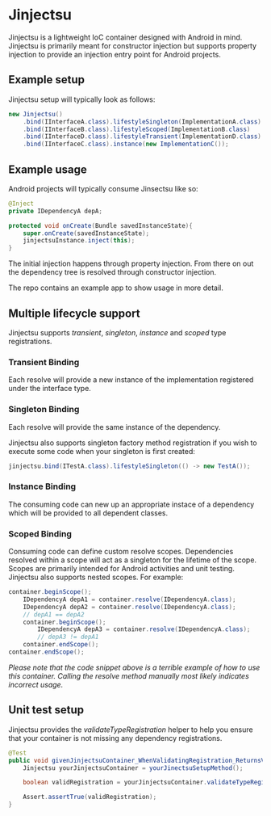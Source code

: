 # Jinjectsu
Jinjectsu is a lightweight IoC container designed with Android in mind.
Jinjectsu is primarily meant for constructor injection but supports property injection to provide an injection entry point for Android projects.

## Example setup
Jinjectsu setup will typically look as follows:

```Java
new Jinjectsu()
    .bind(IInterfaceA.class).lifestyleSingleton(ImplementationA.class)
    .bind(IInterfaceB.class).lifestyleScoped(ImplementationB.class)
    .bind(IInterfaceD.class).lifestyleTransient(ImplementationD.class)
    .bind(IInterfaceC.class).instance(new ImplementationC());
```

## Example usage

Android projects will typically consume Jinsectsu like so:
```Java
@Inject
private IDependencyA depA;

protected void onCreate(Bundle savedInstanceState){
    super.onCreate(savedInstanceState);
    jinjectsuInstance.inject(this);
}
```
The initial injection happens through property injection. From there on out the dependency tree is resolved through constructor injection.

The repo contains an example app to show usage in more detail.

## Multiple lifecycle support
Jinjectsu supports *transient*, *singleton*, *instance* and *scoped* type registrations.

### Transient Binding
Each resolve will provide a new instance of the implementation registered under the interface type.

### Singleton Binding
Each resolve will provide the same instance of the dependency.

Jinjectsu also supports singleton factory method registration if you wish to execute some code when your singleton is first created:
```Java
jinjectsu.bind(ITestA.class).lifestyleSingleton(() -> new TestA());
```

### Instance Binding
The consuming code can new up an appropriate instace of a dependency which  will be provided to all dependent classes.

### Scoped Binding
Consuming code can define custom resolve scopes. Dependencies resolved within a scope will act as a singleton for the lifetime of the scope.
Scopes are primarily intended for Android activities and unit testing.
Jinjectsu also supports nested scopes. For example:

```Java
container.beginScope();
    IDependencyA depA1 = container.resolve(IDependencyA.class);
    IDependencyA depA2 = container.resolve(IDependencyA.class);
    // depA1 == depA2
    container.beginScope();
        IDependencyA depA3 = container.resolve(IDependencyA.class);
        // depA3 != depA1
    container.endScope();
container.endScope();
```
*Please note that the code snippet above is a terrible example of how to use this container. Calling the resolve method manually most likely indicates incorrect usage.*

## Unit test setup
Jinjectsu provides the *validateTypeRegistration* helper to help you ensure that your container is not missing any dependency registrations.

```Java
@Test
public void givenJinjectsuContainer_WhenValidatingRegistration_ReturnsValid() {
    Jinjectsu yourJinjectsuContainer = yourJinectsuSetupMethod();

    boolean validRegistration = yourJinjectsuContainer.validateTypeRegistration();

    Assert.assertTrue(validRegistration);
}
```
